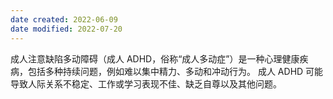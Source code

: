 ```yaml
---
date created: 2022-06-09
date modified: 2022-07-20
---
```


成人注意缺陷多动障碍（成人 ADHD，俗称“成人多动症”）是一种心理健康疾病，包括多种持续问题，例如难以集中精力、多动和冲动行为。 成人 ADHD 可能导致人际关系不稳定、工作或学习表现不佳、缺乏自尊以及其他问题。
